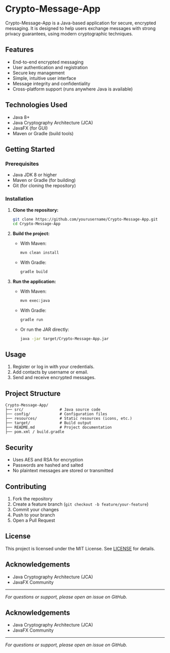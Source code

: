 # Crypto-Message-App

Crypto-Message-App is a Java-based application for secure, encrypted messaging. It is designed to help users exchange messages with strong privacy guarantees, using modern cryptographic techniques.

## Features

- End-to-end encrypted messaging
- User authentication and registration
- Secure key management
- Simple, intuitive user interface
- Message integrity and confidentiality
- Cross-platform support (runs anywhere Java is available)

## Technologies Used

- Java 8+
- Java Cryptography Architecture (JCA)
- JavaFX (for GUI)
- Maven or Gradle (build tools)

## Getting Started

### Prerequisites

- Java JDK 8 or higher
- Maven or Gradle (for building)
- Git (for cloning the repository)

### Installation

1. **Clone the repository:**
   ```sh
   git clone https://github.com/yourusername/Crypto-Message-App.git
   cd Crypto-Message-App
   ```

2. **Build the project:**
   - With Maven:
     ```sh
     mvn clean install
     ```
   - With Gradle:
     ```sh
     gradle build
     ```

3. **Run the application:**
   - With Maven:
     ```sh
     mvn exec:java
     ```
   - With Gradle:
     ```sh
     gradle run
     ```
   - Or run the JAR directly:
     ```sh
     java -jar target/Crypto-Message-App.jar
     ```

## Usage

1. Register or log in with your credentials.
2. Add contacts by username or email.
3. Send and receive encrypted messages.

## Project Structure

```
Crypto-Message-App/
├── src/                # Java source code
├── config/             # Configuration files
├── resources/          # Static resources (icons, etc.)
├── target/             # Build output
├── README.md           # Project documentation
├── pom.xml / build.gradle
```

## Security

- Uses AES and RSA for encryption
- Passwords are hashed and salted
- No plaintext messages are stored or transmitted

## Contributing

1. Fork the repository
2. Create a feature branch (`git checkout -b feature/your-feature`)
3. Commit your changes
4. Push to your branch
5. Open a Pull Request

## License

This project is licensed under the MIT License. See [LICENSE](LICENSE) for details.

## Acknowledgements

- Java Cryptography Architecture (JCA)
- JavaFX Community

---

*For questions or support, please open an issue on GitHub.*

## Acknowledgements

- Java Cryptography Architecture (JCA)
- JavaFX Community

---

*For questions or support, please open an issue on GitHub.*

